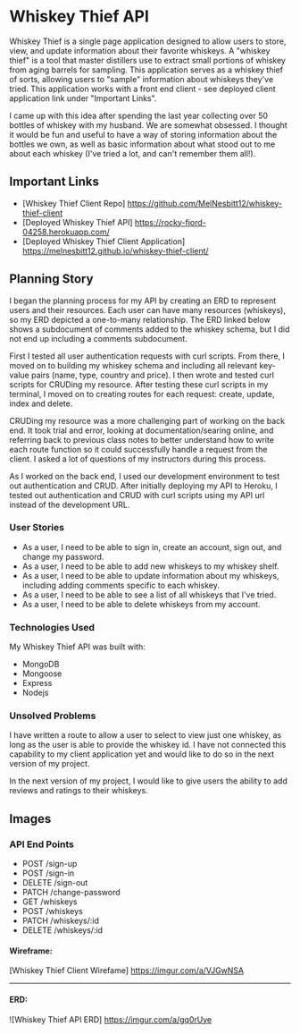 # Whiskey Thief API

Whiskey Thief is a single page application designed to allow users to store, view, and update information about their favorite whiskeys. A "whiskey thief" is a tool that master distillers use to extract small portions of whiskey from aging barrels for sampling. This application serves as a whiskey thief of sorts, allowing users to "sample" information about whiskeys they've tried. This application works with a front end client - see deployed client application link under "Important Links".

I came up with this idea after spending the last year collecting over 50 bottles of whiskey with my husband. We are somewhat obsessed. I thought it would be fun and useful to have a way of storing information about the bottles we own, as well as basic information about what stood out to me about each whiskey (I've tried a lot, and can't remember them all!).

## Important Links

* [Whiskey Thief Client Repo] https://github.com/MelNesbitt12/whiskey-thief-client
* [Deployed Whiskey Thief API] https://rocky-fjord-04258.herokuapp.com/
* [Deployed Whiskey Thief Client Application] https://melnesbitt12.github.io/whiskey-thief-client/

## Planning Story

I began the planning process for my API by creating an ERD to represent users and their resources. Each user can have many resources (whiskeys), so my ERD depicted a one-to-many relationship. The ERD linked below shows a subdocument of comments added to the whiskey schema, but I did not end up including a comments subdocument.

First I tested all user authentication requests with curl scripts. From there, I moved on to building my whiskey schema and including all relevant key-value pairs (name, type, country and price). I then wrote and tested curl scripts for CRUDing my resource. After testing these curl scripts in my terminal, I moved on to creating routes for each request: create, update, index and delete.

CRUDing my resource was a more challenging part of working on the back end. It took trial and error, looking at documentation/searing online, and referring back to previous class notes to better understand how to write each route function so it could successfully handle a request from the client. I asked a lot of questions of my instructors during this process.

As I worked on the back end, I used our development environment to test out authentication and CRUD. After initially deploying my API to Heroku, I tested out authentication and CRUD with curl scripts using my API url instead of the development URL.

### User Stories

* As a user, I need to be able to sign in, create an account, sign out, and change my password.
* As a user, I need to be able to add new whiskeys to my whiskey shelf.
* As a user, I need to be able to update information about my whiskeys, including adding comments specific to each whiskey.
* As a user, I need to be able to see a list of all whiskeys that I've tried.
* As a user, I need to be able to delete whiskeys from my account.

### Technologies Used

My Whiskey Thief API was built with:
  * MongoDB
  * Mongoose
  * Express
  * Nodejs

### Unsolved Problems

I have written a route to allow a user to select to view just one whiskey, as long as the user is able to provide the whiskey id. I have not connected this capability to my client application yet and would like to do so in the next version of my project.

In the next version of my project, I would like to give users the ability to add reviews and ratings to their whiskeys.

## Images

### API End Points

* POST	  /sign-up
* POST	  /sign-in
* DELETE	/sign-out
* PATCH	  /change-password
* GET	    /whiskeys
* POST	  /whiskeys
* PATCH	  /whiskeys/:id
* DELETE  /whiskeys/:id

#### Wireframe:
[Whiskey Thief Client Wirefame] https://imgur.com/a/VJGwNSA

---

#### ERD:
![Whiskey Thief API ERD] https://imgur.com/a/gq0rUye
